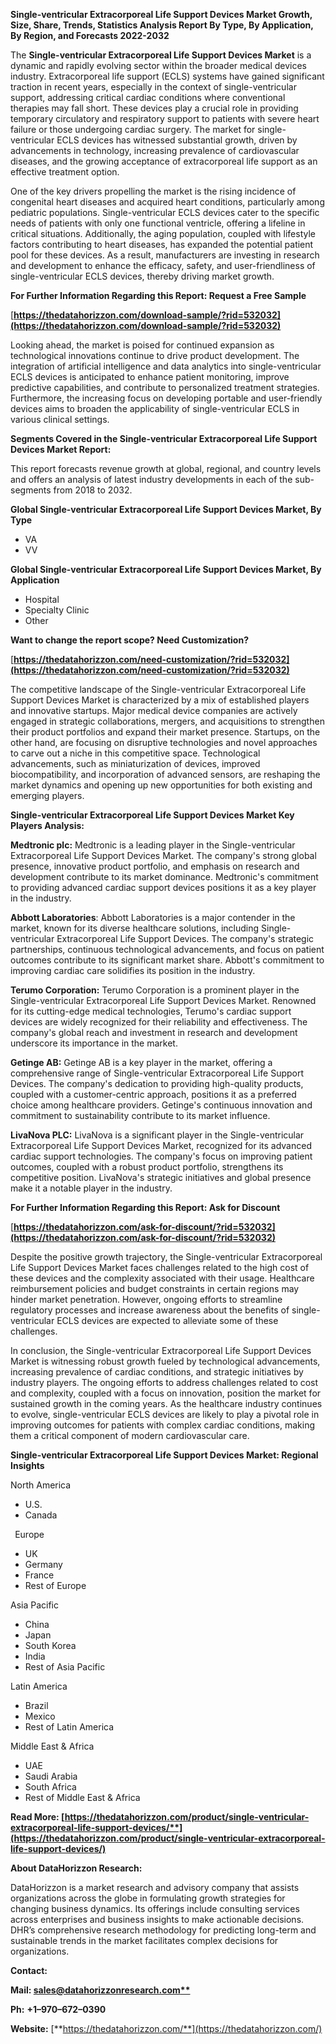 ﻿**Single-ventricular Extracorporeal Life Support Devices Market Growth, Size, Share, Trends, Statistics Analysis Report By Type, By Application, By Region, and Forecasts 2022-2032**


The **Single-ventricular Extracorporeal Life Support Devices Market** is a dynamic and rapidly evolving sector within the broader medical devices industry. Extracorporeal life support (ECLS) systems have gained significant traction in recent years, especially in the context of single-ventricular support, addressing critical cardiac conditions where conventional therapies may fall short. These devices play a crucial role in providing temporary circulatory and respiratory support to patients with severe heart failure or those undergoing cardiac surgery. The market for single-ventricular ECLS devices has witnessed substantial growth, driven by advancements in technology, increasing prevalence of cardiovascular diseases, and the growing acceptance of extracorporeal life support as an effective treatment option.

One of the key drivers propelling the market is the rising incidence of congenital heart diseases and acquired heart conditions, particularly among pediatric populations. Single-ventricular ECLS devices cater to the specific needs of patients with only one functional ventricle, offering a lifeline in critical situations. Additionally, the aging population, coupled with lifestyle factors contributing to heart diseases, has expanded the potential patient pool for these devices. As a result, manufacturers are investing in research and development to enhance the efficacy, safety, and user-friendliness of single-ventricular ECLS devices, thereby driving market growth.  

**For Further Information Regarding this Report: Request a Free Sample**	

[**https://thedatahorizzon.com/download-sample/?rid=532032](https://thedatahorizzon.com/download-sample/?rid=532032)** 

Looking ahead, the market is poised for continued expansion as technological innovations continue to drive product development. The integration of artificial intelligence and data analytics into single-ventricular ECLS devices is anticipated to enhance patient monitoring, improve predictive capabilities, and contribute to personalized treatment strategies. Furthermore, the increasing focus on developing portable and user-friendly devices aims to broaden the applicability of single-ventricular ECLS in various clinical settings.

**Segments Covered in the Single-ventricular Extracorporeal Life Support Devices Market Report:**

This report forecasts revenue growth at global, regional, and country levels and offers an analysis of latest industry developments in each of the sub-segments from 2018 to 2032.

**Global Single-ventricular Extracorporeal Life Support Devices Market, By Type**

- VA
- VV

**Global Single-ventricular Extracorporeal Life Support Devices Market, By Application**

- Hospital
- Specialty Clinic
- Other

**Want to change the report scope? Need Customization?**

[**https://thedatahorizzon.com/need-customization/?rid=532032](https://thedatahorizzon.com/need-customization/?rid=532032)** 

The competitive landscape of the Single-ventricular Extracorporeal Life Support Devices Market is characterized by a mix of established players and innovative startups. Major medical device companies are actively engaged in strategic collaborations, mergers, and acquisitions to strengthen their product portfolios and expand their market presence. Startups, on the other hand, are focusing on disruptive technologies and novel approaches to carve out a niche in this competitive space. Technological advancements, such as miniaturization of devices, improved biocompatibility, and incorporation of advanced sensors, are reshaping the market dynamics and opening up new opportunities for both existing and emerging players. 

**Single-ventricular Extracorporeal Life Support Devices Market Key Players Analysis:** 

**Medtronic plc:** Medtronic is a leading player in the Single-ventricular Extracorporeal Life Support Devices Market. The company's strong global presence, innovative product portfolio, and emphasis on research and development contribute to its market dominance. Medtronic's commitment to providing advanced cardiac support devices positions it as a key player in the industry.

**Abbott Laboratories**: Abbott Laboratories is a major contender in the market, known for its diverse healthcare solutions, including Single-ventricular Extracorporeal Life Support Devices. The company's strategic partnerships, continuous technological advancements, and focus on patient outcomes contribute to its significant market share. Abbott's commitment to improving cardiac care solidifies its position in the industry.

**Terumo Corporation:** Terumo Corporation is a prominent player in the Single-ventricular Extracorporeal Life Support Devices Market. Renowned for its cutting-edge medical technologies, Terumo's cardiac support devices are widely recognized for their reliability and effectiveness. The company's global reach and investment in research and development underscore its importance in the market.

**Getinge AB:** Getinge AB is a key player in the market, offering a comprehensive range of Single-ventricular Extracorporeal Life Support Devices. The company's dedication to providing high-quality products, coupled with a customer-centric approach, positions it as a preferred choice among healthcare providers. Getinge's continuous innovation and commitment to sustainability contribute to its market influence.

**LivaNova PLC:** LivaNova is a significant player in the Single-ventricular Extracorporeal Life Support Devices Market, recognized for its advanced cardiac support technologies. The company's focus on improving patient outcomes, coupled with a robust product portfolio, strengthens its competitive position. LivaNova's strategic initiatives and global presence make it a notable player in the industry.

**For Further Information Regarding this Report: Ask for Discount**	

[**https://thedatahorizzon.com/ask-for-discount/?rid=532032](https://thedatahorizzon.com/ask-for-discount/?rid=532032)** 

Despite the positive growth trajectory, the Single-ventricular Extracorporeal Life Support Devices Market faces challenges related to the high cost of these devices and the complexity associated with their usage. Healthcare reimbursement policies and budget constraints in certain regions may hinder market penetration. However, ongoing efforts to streamline regulatory processes and increase awareness about the benefits of single-ventricular ECLS devices are expected to alleviate some of these challenges.

In conclusion, the Single-ventricular Extracorporeal Life Support Devices Market is witnessing robust growth fueled by technological advancements, increasing prevalence of cardiac conditions, and strategic initiatives by industry players. The ongoing efforts to address challenges related to cost and complexity, coupled with a focus on innovation, position the market for sustained growth in the coming years. As the healthcare industry continues to evolve, single-ventricular ECLS devices are likely to play a pivotal role in improving outcomes for patients with complex cardiac conditions, making them a critical component of modern cardiovascular care.

**Single-ventricular Extracorporeal Life Support Devices Market: Regional Insights**

North America

- U.S.
- Canada

` `Europe

- UK
- Germany
- France
- Rest of Europe

Asia Pacific

- China
- Japan
- South Korea
- India
- Rest of Asia Pacific

Latin America

- Brazil
- Mexico
- Rest of Latin America

Middle East & Africa

- UAE
- Saudi Arabia
- South Africa
- Rest of Middle East & Africa

**Read More: [https://thedatahorizzon.com/product/single-ventricular-extracorporeal-life-support-devices/**](https://thedatahorizzon.com/product/single-ventricular-extracorporeal-life-support-devices/)** 

**About DataHorizzon Research:**

DataHorizzon is a market research and advisory company that assists organizations across the globe in formulating growth strategies for changing business dynamics. Its offerings include consulting services across enterprises and business insights to make actionable decisions. DHR’s comprehensive research methodology for predicting long-term and sustainable trends in the market facilitates complex decisions for organizations.

**Contact:**

**Mail: [sales@datahorizzonresearch.com**](mailto:sales@datahorizzonresearch.com)**

**Ph:** **+1–970–672–0390**

**Website:** [**https://thedatahorizzon.com/**](https://thedatahorizzon.com/)

